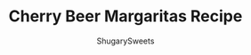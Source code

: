---
layout: ../../layouts/MarkdownPostLayout.astro
title: Cherry Beer Margaritas Recipe
author: ShugarySweets
pubDate: 2019-01-15
description: "What&#x27;s better than Cherry Margaritas? Cherry Margaritas with Beer! You&#x27;ll want to sip this refreshing cocktail all year long."
image_url: https://www.shugarysweets.com/wp-content/uploads/2012/05/cherry-beer-margarita-facebook.jpg
tags: ["Drinks","American"]
calories: 205
protein: 0
carbohydrates: 16
fats: 0
fiber: 0
ingredients: ["1 bottle Corona (12 ounce)","1 can Cherry 7up (12 ounce)","1 can frozen limeade concentrate (12 ounce)","12 ounce tequila","lime and cherries for garnish"]
serves: 6
time: "5 minutes"
prepTime: "5 minutes"
instructions: ["In a large pitcher, mix beer, 7up, limeade and tequila until completely combined. Serve over ice with a lime wedge and cherry. Enjoy!"]
nutrition: ["205 calories","16 grams carbohydrates","0 milligrams cholesterol","0 grams fat","0 grams fiber","0 grams protein","0 grams saturated fat","11 milligrams sodium","12 grams sugar","0 grams trans fat","0 grams unsaturated fat"]
---